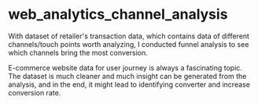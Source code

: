 # web_analytics_channel_analysis

With dataset of retailer's transaction data, which contains data of different channels/touch points worth analyzing, I conducted funnel analysis to see which channels bring the most conversion.

E-commerce website data for user journey is always a fascinating topic. The dataset is much cleaner and much insight can be generated from the analysis, and in the end, it might lead to identifying converter and increase conversion rate.
